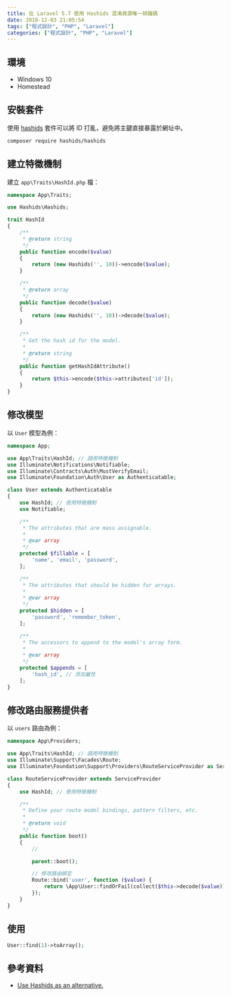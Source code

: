 ```yaml
---
title: 在 Laravel 5.7 使用 Hashids 混淆資源唯一辨識碼
date: 2018-12-03 21:05:54
tags: ["程式設計", "PHP", "Laravel"]
categories: ["程式設計", "PHP", "Laravel"]
---
```


## 環境

- Windows 10
- Homestead

## 安裝套件

使用 [hashids](https://github.com/vinkla/hashids) 套件可以將 ID 打亂，避免將主鍵直接暴露於網址中。

```bash
composer require hashids/hashids
```

## 建立特徵機制

建立 `app\Traits\HashId.php` 檔：

```php
namespace App\Traits;

use Hashids\Hashids;

trait HashId
{
    /**
     * @return string
     */
    public function encode($value)
    {
        return (new Hashids('', 10))->encode($value);
    }

    /**
     * @return array
     */
    public function decode($value)
    {
        return (new Hashids('', 10))->decode($value);
    }

    /**
     * Get the hash id for the model.
     *
     * @return string
     */
    public function getHashIdAttribute()
    {
        return $this->encode($this->attributes['id']);
    }
}
```

## 修改模型

以 `User` 模型為例：

```php
namespace App;

use App\Traits\HashId; // 調用特徵機制
use Illuminate\Notifications\Notifiable;
use Illuminate\Contracts\Auth\MustVerifyEmail;
use Illuminate\Foundation\Auth\User as Authenticatable;

class User extends Authenticatable
{
    use HashId; // 使用特徵機制
    use Notifiable;

    /**
     * The attributes that are mass assignable.
     *
     * @var array
     */
    protected $fillable = [
        'name', 'email', 'password',
    ];

    /**
     * The attributes that should be hidden for arrays.
     *
     * @var array
     */
    protected $hidden = [
        'password', 'remember_token',
    ];

    /**
     * The accessors to append to the model's array form.
     *
     * @var array
     */
    protected $appends = [
        'hash_id', // 添加屬性
    ];
}
```

## 修改路由服務提供者

以 `users` 路由為例：

```php
namespace App\Providers;

use App\Traits\HashId; // 調用特徵機制
use Illuminate\Support\Facades\Route;
use Illuminate\Foundation\Support\Providers\RouteServiceProvider as ServiceProvider;

class RouteServiceProvider extends ServiceProvider
{
    use HashId; // 使用特徵機制

    /**
     * Define your route model bindings, pattern filters, etc.
     *
     * @return void
     */
    public function boot()
    {
        //

        parent::boot();

        // 修改路由綁定
        Route::bind('user', function ($value) {
            return \App\User::findOrFail(collect($this->decode($value))->first());
        });
    }
}
```

## 使用

```php
User::find(1)->toArray();
```

## 參考資料

- [Use Hashids as an alternative.](https://blog.albert-chen.com/use-hashids-as-an-alternative/)
